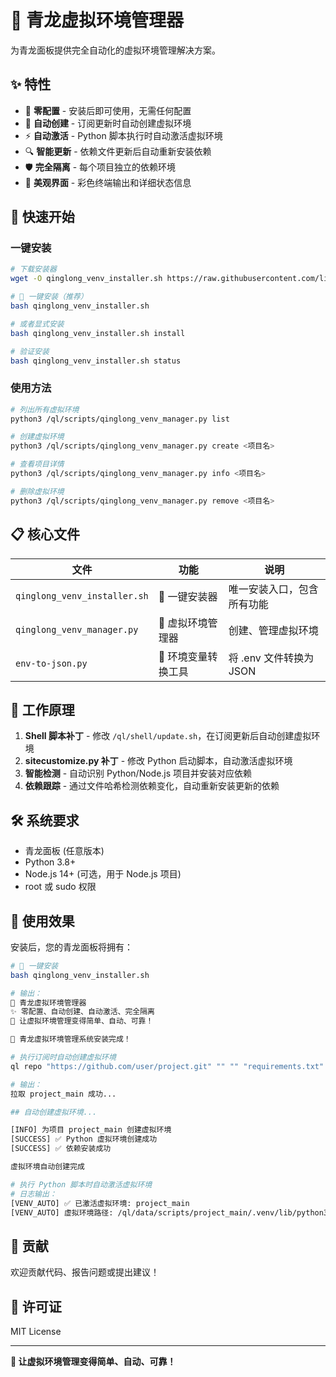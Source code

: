 # 🚀 青龙虚拟环境管理器

为青龙面板提供完全自动化的虚拟环境管理解决方案。

## ✨ 特性

- 🎯 **零配置** - 安装后即可使用，无需任何配置
- 🔄 **自动创建** - 订阅更新时自动创建虚拟环境
- ⚡ **自动激活** - Python 脚本执行时自动激活虚拟环境
- 🔍 **智能更新** - 依赖文件更新后自动重新安装依赖
- 🛡️ **完全隔离** - 每个项目独立的依赖环境
- 🎨 **美观界面** - 彩色终端输出和详细状态信息

## 🚀 快速开始

### 一键安装

```bash
# 下载安装器
wget -O qinglong_venv_installer.sh https://raw.githubusercontent.com/linweifu/qinglong-venv-manager/main/qinglong_venv_installer.sh

# 🎯 一键安装（推荐）
bash qinglong_venv_installer.sh

# 或者显式安装
bash qinglong_venv_installer.sh install

# 验证安装
bash qinglong_venv_installer.sh status
```

### 使用方法

```bash
# 列出所有虚拟环境
python3 /ql/scripts/qinglong_venv_manager.py list

# 创建虚拟环境
python3 /ql/scripts/qinglong_venv_manager.py create <项目名>

# 查看项目详情
python3 /ql/scripts/qinglong_venv_manager.py info <项目名>

# 删除虚拟环境
python3 /ql/scripts/qinglong_venv_manager.py remove <项目名>
```

## 📋 核心文件

| 文件 | 功能 | 说明 |
|------|------|------|
| `qinglong_venv_installer.sh` | 🚀 一键安装器 | 唯一安装入口，包含所有功能 |
| `qinglong_venv_manager.py` | 🔧 虚拟环境管理器 | 创建、管理虚拟环境 |
| `env-to-json.py` | 🔄 环境变量转换工具 | 将 .env 文件转换为 JSON |

## 🎯 工作原理

1. **Shell 脚本补丁** - 修改 `/ql/shell/update.sh`，在订阅更新后自动创建虚拟环境
2. **sitecustomize.py 补丁** - 修改 Python 启动脚本，自动激活虚拟环境
3. **智能检测** - 自动识别 Python/Node.js 项目并安装对应依赖
4. **依赖跟踪** - 通过文件哈希检测依赖变化，自动重新安装更新的依赖

## 🛠️ 系统要求

- 青龙面板 (任意版本)
- Python 3.8+
- Node.js 14+ (可选，用于 Node.js 项目)
- root 或 sudo 权限

## 🎉 使用效果

安装后，您的青龙面板将拥有：

```bash
# 🎯 一键安装
bash qinglong_venv_installer.sh

# 输出：
🚀 青龙虚拟环境管理器
✨ 零配置、自动创建、自动激活、完全隔离
🎯 让虚拟环境管理变得简单、自动、可靠！

🎉 青龙虚拟环境管理系统安装完成！
```

```bash
# 执行订阅时自动创建虚拟环境
ql repo "https://github.com/user/project.git" "" "" "requirements.txt" "main" "py"

# 输出：
拉取 project_main 成功...

## 自动创建虚拟环境...

[INFO] 为项目 project_main 创建虚拟环境
[SUCCESS] ✅ Python 虚拟环境创建成功
[SUCCESS] ✅ 依赖安装成功

虚拟环境自动创建完成
```

```bash
# 执行 Python 脚本时自动激活虚拟环境
# 日志输出：
[VENV_AUTO] ✅ 已激活虚拟环境: project_main
[VENV_AUTO] 虚拟环境路径: /ql/data/scripts/project_main/.venv/lib/python3.11/site-packages
```

## 🤝 贡献

欢迎贡献代码、报告问题或提出建议！

## 📄 许可证

MIT License

---

**🎉 让虚拟环境管理变得简单、自动、可靠！**
